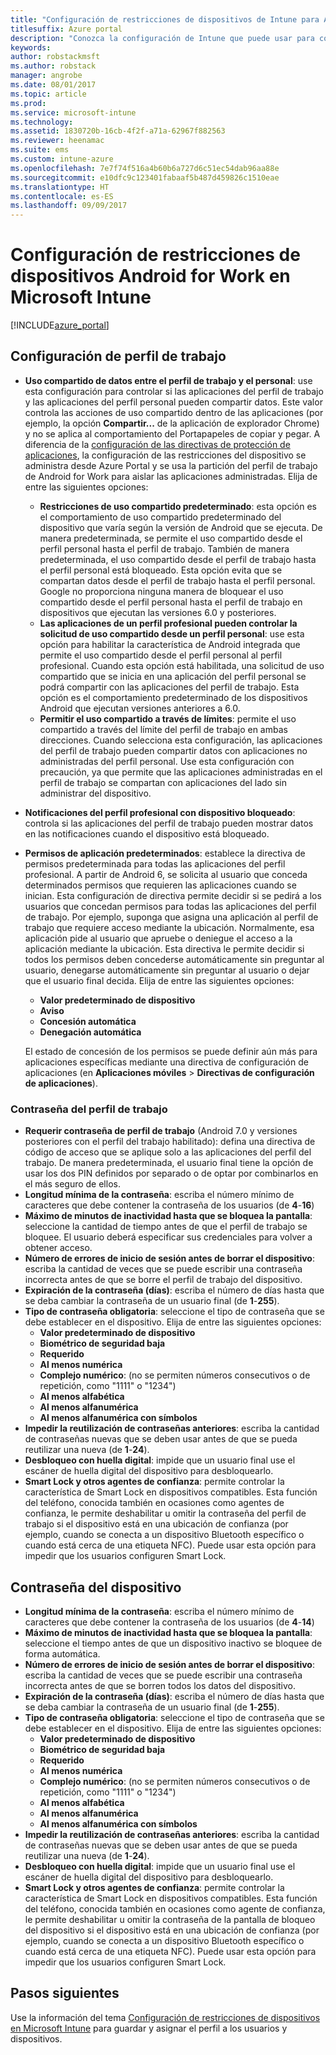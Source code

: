 ```yaml
---
title: "Configuración de restricciones de dispositivos de Intune para Android for Work"
titlesuffix: Azure portal
description: "Conozca la configuración de Intune que puede usar para controlar los valores de configuración y la funcionalidad de los dispositivos de Android for Work."
keywords: 
author: robstackmsft
ms.author: robstack
manager: angrobe
ms.date: 08/01/2017
ms.topic: article
ms.prod: 
ms.service: microsoft-intune
ms.technology: 
ms.assetid: 1830720b-16cb-4f2f-a71a-62967f882563
ms.reviewer: heenamac
ms.suite: ems
ms.custom: intune-azure
ms.openlocfilehash: 7e7f74f516a4b60b6a727d6c51ec54dab96aa88e
ms.sourcegitcommit: e10dfc9c123401fabaaf5b487d459826c1510eae
ms.translationtype: HT
ms.contentlocale: es-ES
ms.lasthandoff: 09/09/2017
---
```

# <a name="android-for-work-device-restriction-settings-in-microsoft-intune"></a>Configuración de restricciones de dispositivos Android for Work en Microsoft Intune

[!INCLUDE[azure_portal](./includes/azure_portal.md)]

## <a name="work-profile-settings"></a>Configuración de perfil de trabajo
- **Uso compartido de datos entre el perfil de trabajo y el personal**: use esta configuración para controlar si las aplicaciones del perfil de trabajo y las aplicaciones del perfil personal pueden compartir datos. Este valor controla las acciones de uso compartido dentro de las aplicaciones (por ejemplo, la opción **Compartir...** de la aplicación de explorador Chrome) y no se aplica al comportamiento del Portapapeles de copiar y pegar. A diferencia de la [configuración de las directivas de protección de aplicaciones](https://docs.microsoft.com/intune-classic/deploy-use/protect-app-data-using-mobile-app-management-policies-with-microsoft-intune), la configuración de las restricciones del dispositivo se administra desde Azure Portal y se usa la partición del perfil de trabajo de Android for Work para aislar las aplicaciones administradas. Elija de entre las siguientes opciones:
    - **Restricciones de uso compartido predeterminado**: esta opción es el comportamiento de uso compartido predeterminado del dispositivo que varía según la versión de Android que se ejecuta. De manera predeterminada, se permite el uso compartido desde el perfil personal hasta el perfil de trabajo. También de manera predeterminada, el uso compartido desde el perfil de trabajo hasta el perfil personal está bloqueado. Esta opción evita que se compartan datos desde el perfil de trabajo hasta el perfil personal. Google no proporciona ninguna manera de bloquear el uso compartido desde el perfil personal hasta el perfil de trabajo en dispositivos que ejecutan las versiones 6.0 y posteriores.   
    - **Las aplicaciones de un perfil profesional pueden controlar la solicitud de uso compartido desde un perfil personal**: use esta opción para habilitar la característica de Android integrada que permite el uso compartido desde el perfil personal al perfil profesional. Cuando esta opción está habilitada, una solicitud de uso compartido que se inicia en una aplicación del perfil personal se podrá compartir con las aplicaciones del perfil de trabajo. Esta opción es el comportamiento predeterminado de los dispositivos Android que ejecutan versiones anteriores a 6.0.
    - **Permitir el uso compartido a través de límites**: permite el uso compartido a través del límite del perfil de trabajo en ambas direcciones. Cuando selecciona esta configuración, las aplicaciones del perfil de trabajo pueden compartir datos con aplicaciones no administradas del perfil personal. Use esta configuración con precaución, ya que permite que las aplicaciones administradas en el perfil de trabajo se compartan con aplicaciones del lado sin administrar del dispositivo.

-   **Notificaciones del perfil profesional con dispositivo bloqueado**: controla si las aplicaciones del perfil de trabajo pueden mostrar datos en las notificaciones cuando el dispositivo está bloqueado.
-   **Permisos de aplicación predeterminados**: establece la directiva de permisos predeterminada para todas las aplicaciones del perfil profesional. A partir de Android 6, se solicita al usuario que conceda determinados permisos que requieren las aplicaciones cuando se inician. Esta configuración de directiva permite decidir si se pedirá a los usuarios que concedan permisos para todas las aplicaciones del perfil de trabajo. Por ejemplo, suponga que asigna una aplicación al perfil de trabajo que requiere acceso mediante la ubicación. Normalmente, esa aplicación pide al usuario que apruebe o deniegue el acceso a la aplicación mediante la ubicación. Esta directiva le permite decidir si todos los permisos deben concederse automáticamente sin preguntar al usuario, denegarse automáticamente sin preguntar al usuario o dejar que el usuario final decida. Elija de entre las siguientes opciones:
    -   **Valor predeterminado de dispositivo**
    -   **Aviso**
    -   **Concesión automática**
    -   **Denegación automática**

    El estado de concesión de los permisos se puede definir aún más para aplicaciones específicas mediante una directiva de configuración de aplicaciones (en **Aplicaciones móviles** > **Directivas de configuración de aplicaciones**).

### <a name="work-profile-password"></a>Contraseña del perfil de trabajo
- **Requerir contraseña de perfil de trabajo** (Android 7.0 y versiones posteriores con el perfil del trabajo habilitado): defina una directiva de código de acceso que se aplique solo a las aplicaciones del perfil del trabajo. De manera predeterminada, el usuario final tiene la opción de usar los dos PIN definidos por separado o de optar por combinarlos en el más seguro de ellos.
- **Longitud mínima de la contraseña**: escriba el número mínimo de caracteres que debe contener la contraseña de los usuarios (de **4**-**16**)
- **Máximo de minutos de inactividad hasta que se bloquea la pantalla**: seleccione la cantidad de tiempo antes de que el perfil de trabajo se bloquee. El usuario deberá especificar sus credenciales para volver a obtener acceso.
- **Número de errores de inicio de sesión antes de borrar el dispositivo**: escriba la cantidad de veces que se puede escribir una contraseña incorrecta antes de que se borre el perfil de trabajo del dispositivo.
- **Expiración de la contraseña (días)**: escriba el número de días hasta que se deba cambiar la contraseña de un usuario final (de **1**-**255**).
- **Tipo de contraseña obligatoria**: seleccione el tipo de contraseña que se debe establecer en el dispositivo. Elija de entre las siguientes opciones:
    - **Valor predeterminado de dispositivo**
    - **Biométrico de seguridad baja**
    - **Requerido**
    - **Al menos numérica**
    - **Complejo numérico**: (no se permiten números consecutivos o de repetición, como "1111" o "1234")
    - **Al menos alfabética**
    - **Al menos alfanumérica**
    - **Al menos alfanumérica con símbolos**
- **Impedir la reutilización de contraseñas anteriores**: escriba la cantidad de contraseñas nuevas que se deben usar antes de que se pueda reutilizar una nueva (de **1**-**24**).
- **Desbloqueo con huella digital**: impide que un usuario final use el escáner de huella digital del dispositivo para desbloquearlo.
- **Smart Lock y otros agentes de confianza**: permite controlar la característica de Smart Lock en dispositivos compatibles. Esta función del teléfono, conocida también en ocasiones como agentes de confianza, le permite deshabilitar u omitir la contraseña del perfil de trabajo si el dispositivo está en una ubicación de confianza (por ejemplo, cuando se conecta a un dispositivo Bluetooth específico o cuando está cerca de una etiqueta NFC). Puede usar esta opción para impedir que los usuarios configuren Smart Lock.

## <a name="device-password"></a>Contraseña del dispositivo

- **Longitud mínima de la contraseña**: escriba el número mínimo de caracteres que debe contener la contraseña de los usuarios (de **4**-**14**)
- **Máximo de minutos de inactividad hasta que se bloquea la pantalla**: seleccione el tiempo antes de que un dispositivo inactivo se bloquee de forma automática.
- **Número de errores de inicio de sesión antes de borrar el dispositivo**: escriba la cantidad de veces que se puede escribir una contraseña incorrecta antes de que se borren todos los datos del dispositivo.
- **Expiración de la contraseña (días)**: escriba el número de días hasta que se deba cambiar la contraseña de un usuario final (de **1**-**255**).
- **Tipo de contraseña obligatoria**: seleccione el tipo de contraseña que se debe establecer en el dispositivo. Elija de entre las siguientes opciones:
    - **Valor predeterminado de dispositivo**
    - **Biométrico de seguridad baja**
    - **Requerido**
    - **Al menos numérica**
    - **Complejo numérico**: (no se permiten números consecutivos o de repetición, como "1111" o "1234")
    - **Al menos alfabética**
    - **Al menos alfanumérica**
    - **Al menos alfanumérica con símbolos**
- **Impedir la reutilización de contraseñas anteriores**: escriba la cantidad de contraseñas nuevas que se deben usar antes de que se pueda reutilizar una nueva (de **1**-**24**).
- **Desbloqueo con huella digital**: impide que un usuario final use el escáner de huella digital del dispositivo para desbloquearlo.
- **Smart Lock y otros agentes de confianza**: permite controlar la característica de Smart Lock en dispositivos compatibles. Esta función del teléfono, conocida también en ocasiones como agente de confianza, le permite deshabilitar u omitir la contraseña de la pantalla de bloqueo del dispositivo si el dispositivo está en una ubicación de confianza (por ejemplo, cuando se conecta a un dispositivo Bluetooth específico o cuando está cerca de una etiqueta NFC). Puede usar esta opción para impedir que los usuarios configuren Smart Lock.

## <a name="next-steps"></a>Pasos siguientes

Use la información del tema [Configuración de restricciones de dispositivos en Microsoft Intune](device-restrictions-configure.md) para guardar y asignar el perfil a los usuarios y dispositivos.
